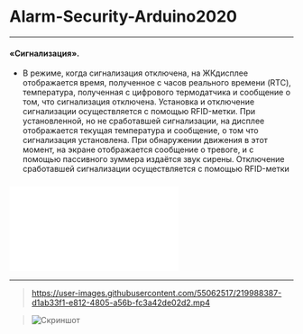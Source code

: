 # Alarm-Security-Arduino2020
---
 #### «Сигнализация».
* В режиме, когда сигнализация отключена, на ЖКдисплее отображается время, полученное с часов реального времени (RTC), температура, полученная с цифрового термодатчика и сообщение о том, что сигнализация отключена. Установка и отключение сигнализации осуществляется с помощью RFID-метки. При установленной, но не сработавшей сигнализации, на дисплее отображается текущая температура и сообщение, о том что  сигнализация установлена. При обнаружении движения в этот момент, на экране отображается сообщение о тревоге, и с помощью пассивного зуммера издаётся звук сирены. Отключение сработавшей сигнализации осуществляется с помощью RFID-метки

### ![alarm.cpp](alarm.cpp)
---
> https://user-images.githubusercontent.com/55062517/219988387-d1ab33f1-e812-4805-a56b-fc3a42de02d2.mp4

> ![Скриншот](https://user-images.githubusercontent.com/55062517/219988452-c4b36c05-6eb5-4918-851c-6db18856f639.jpg)
